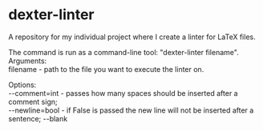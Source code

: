 # dexter-linter
A repository for my individual project where I create a linter for LaTeX files.

The command is run as a command-line tool: "dexter-linter filename".\
Arguments:\
filename - path to the file you want to execute the linter on.

Options:\
--comment=int - passes how many spaces should be inserted after a comment sign;\
--newline=bool - if False is passed the new line will not be inserted after a sentence;
--blank
